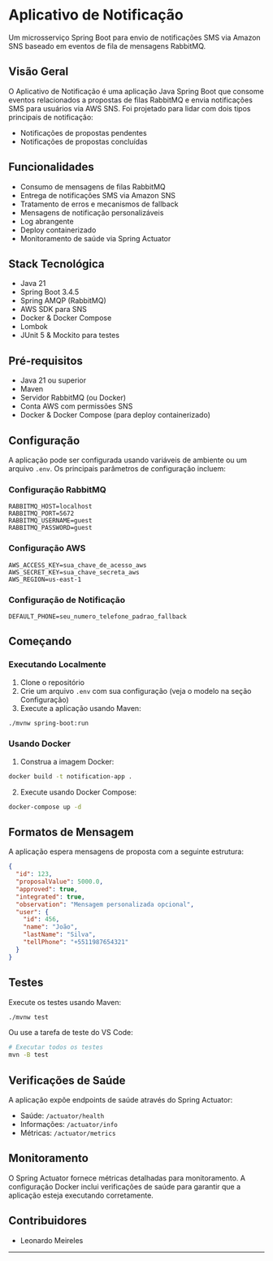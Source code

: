 # Aplicativo de Notificação

Um microsserviço Spring Boot para envio de notificações SMS via Amazon SNS baseado em eventos de fila de mensagens RabbitMQ.

## Visão Geral

O Aplicativo de Notificação é uma aplicação Java Spring Boot que consome eventos relacionados a propostas de filas RabbitMQ e envia notificações SMS para usuários via AWS SNS. Foi projetado para lidar com dois tipos principais de notificação:
- Notificações de propostas pendentes
- Notificações de propostas concluídas

## Funcionalidades

- Consumo de mensagens de filas RabbitMQ
- Entrega de notificações SMS via Amazon SNS
- Tratamento de erros e mecanismos de fallback
- Mensagens de notificação personalizáveis
- Log abrangente
- Deploy containerizado
- Monitoramento de saúde via Spring Actuator

## Stack Tecnológica

- Java 21
- Spring Boot 3.4.5
- Spring AMQP (RabbitMQ)
- AWS SDK para SNS
- Docker & Docker Compose
- Lombok
- JUnit 5 & Mockito para testes

## Pré-requisitos

- Java 21 ou superior
- Maven
- Servidor RabbitMQ (ou Docker)
- Conta AWS com permissões SNS
- Docker & Docker Compose (para deploy containerizado)

## Configuração

A aplicação pode ser configurada usando variáveis de ambiente ou um arquivo `.env`. Os principais parâmetros de configuração incluem:

### Configuração RabbitMQ
```properties
RABBITMQ_HOST=localhost
RABBITMQ_PORT=5672
RABBITMQ_USERNAME=guest
RABBITMQ_PASSWORD=guest
```

### Configuração AWS
```properties
AWS_ACCESS_KEY=sua_chave_de_acesso_aws
AWS_SECRET_KEY=sua_chave_secreta_aws
AWS_REGION=us-east-1
```

### Configuração de Notificação
```properties
DEFAULT_PHONE=seu_numero_telefone_padrao_fallback
```

## Começando

### Executando Localmente

1. Clone o repositório
2. Crie um arquivo `.env` com sua configuração (veja o modelo na seção Configuração)
3. Execute a aplicação usando Maven:
```bash
./mvnw spring-boot:run
```

### Usando Docker

1. Construa a imagem Docker:
```bash
docker build -t notification-app .
```

2. Execute usando Docker Compose:
```bash
docker-compose up -d
```

## Formatos de Mensagem

A aplicação espera mensagens de proposta com a seguinte estrutura:

```json
{
  "id": 123,
  "proposalValue": 5000.0,
  "approved": true,
  "integrated": true,
  "observation": "Mensagem personalizada opcional",
  "user": {
    "id": 456,
    "name": "João",
    "lastName": "Silva",
    "tellPhone": "+5511987654321"
  }
}
```

## Testes

Execute os testes usando Maven:

```bash
./mvnw test
```

Ou use a tarefa de teste do VS Code:

```bash
# Executar todos os testes
mvn -B test
```

## Verificações de Saúde

A aplicação expõe endpoints de saúde através do Spring Actuator:

- Saúde: `/actuator/health`
- Informações: `/actuator/info`
- Métricas: `/actuator/metrics`

## Monitoramento

O Spring Actuator fornece métricas detalhadas para monitoramento. A configuração Docker inclui verificações de saúde para garantir que a aplicação esteja executando corretamente.

## Contribuidores

- Leonardo Meireles

---
